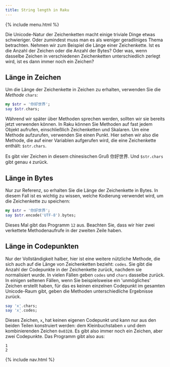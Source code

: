 ```yaml
---
title: String length in Raku
---
```


{% include menu.html %}

Die Unicode-Natur der Zeichenketten macht einige triviale Dinge etwas schwieriger. Oder zumindest muss man es als weniger geradliniges Thema betrachten. Nehmen wir zum Beispiel die Länge einer Zeichenkette. Ist es die Anzahl der Zeichen oder die Anzahl der Bytes? Oder was, wenn dasselbe Zeichen in verschiedenen Zeichenketten unterschiedlich zerlegt wird, ist es dann immer noch ein Zeichen?

## Länge in Zeichen

Um die Länge der Zeichenkette in Zeichen zu erhalten, verwenden Sie die _Methode_ `chars`:

```raku
my $str = '你好世界';
say $str.chars;
```

Während wir später über Methoden sprechen werden, sollten wir sie bereits jetzt verwenden können. In Raku können Sie Methoden auf fast jedem Objekt aufrufen, einschließlich Zeichenketten und Skalaren. Um eine Methode aufzurufen, verwenden Sie einen Punkt. Hier sehen wir also die Methode, die auf einer Variablen aufgerufen wird, die eine Zeichenkette enthält: `$str.chars`.

Es gibt vier Zeichen in diesem chinesischen Gruß 你好世界. Und `$str.chars` gibt genau `4` zurück.

## Länge in Bytes

Nur zur Referenz, so erhalten Sie die Länge der Zeichenkette in Bytes. In diesem Fall ist es wichtig zu wissen, welche Kodierung verwendet wird, um die Zeichenkette zu speichern:

```raku
my $str = '你好世界';
say $str.encode('UTF-8').bytes;
```

Dieses Mal gibt das Programm `12` aus. Beachten Sie, dass wir hier zwei verkettete Methodenaufrufe in der zweiten Zeile haben.

## Länge in Codepunkten

Nur der Vollständigkeit halber, hier ist eine weitere nützliche Methode, die sich auch auf die Länge von Zeichenketten bezieht: `codes`. Sie gibt die Anzahl der Codepunkte in der Zeichenkette zurück, nachdem sie normalisiert wurde. In vielen Fällen geben `codes` und `chars` dasselbe zurück. In einigen seltenen Fällen, wenn Sie beispielsweise ein 'unmögliches' Zeichen erstellt haben, für das es keinen einzelnen Codepunkt im gesamten Unicode-Raum gibt, geben die Methoden unterschiedliche Ergebnisse zurück.

```raku
say 'x̨'.chars;
say 'x̨'.codes;
```

Dieses Zeichen, `x̨`, hat keinen eigenen Codepunkt und kann nur aus den beiden Teilen konstruiert werden: dem Kleinbuchstaben `x` und dem kombinierenden Zeichen `0x0328`. Es gibt also immer noch ein Zeichen, aber zwei Codepunkte. Das Programm gibt also aus:

    1
    2

{% include nav.html %}